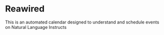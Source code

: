 # Reawired
This is an automated calendar designed to understand and schedule events on Natural Language Instructs
